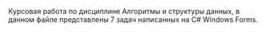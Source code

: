 Курсовая работа по дисциплине Алгоритмы и структуры данных, в данном файле представлены 7 задач написанных на C# Windows Forms.
